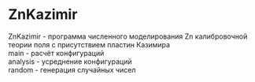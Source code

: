 # ZnKazimir
ZnKazimir - программа численного моделирования Zn калибровочной теории поля с присутствием пластин Казимира  
main - расчёт конфигураций  
analysis - усреднение конфигураций  
random - генерация случайных чисел  
